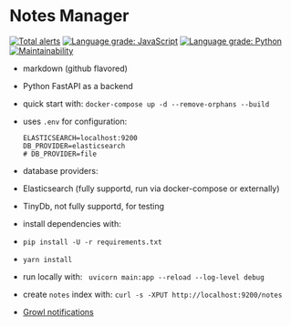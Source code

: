 # Notes Manager 
[![Total alerts](https://img.shields.io/lgtm/alerts/g/wasilak/notes-manager.svg?logo=lgtm&logoWidth=18)](https://lgtm.com/projects/g/wasilak/notes-manager/alerts/) [![Language grade: JavaScript](https://img.shields.io/lgtm/grade/javascript/g/wasilak/notes-manager.svg?logo=lgtm&logoWidth=18)](https://lgtm.com/projects/g/wasilak/notes-manager/context:javascript) [![Language grade: Python](https://img.shields.io/lgtm/grade/python/g/wasilak/notes-manager.svg?logo=lgtm&logoWidth=18)](https://lgtm.com/projects/g/wasilak/notes-manager/context:python) [![Maintainability](https://api.codeclimate.com/v1/badges/12f39774bcfc138889cb/maintainability)](https://codeclimate.com/github/wasilak/notes-manager/maintainability)

- markdown (github flavored)
- Python FastAPI as a backend
- quick start with: `docker-compose up -d --remove-orphans --build`
- uses `.env` for configuration:

  ```shell
  ELASTICSEARCH=localhost:9200
  DB_PROVIDER=elasticsearch
  # DB_PROVIDER=file
  ```

- database providers:
 - Elasticsearch (fully supportd, run via docker-compose or externally)
 - TinyDb, not fully supportd, for testing

- install dependencies with:
 - `pip install -U -r requirements.txt`
 - `yarn install`

- run locally with: ` uvicorn main:app --reload --log-level debug`
- create `notes` index with: `curl -s -XPUT http://localhost:9200/notes`
- [Growl notifications](http://jvandemo.github.io/angular-growl-notifications/)
